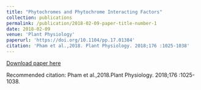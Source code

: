 ```yaml
---
title: "Phytochromes and Phytochrome Interacting Factors"
collection: publications
permalink: /publication/2018-02-09-paper-title-number-1
date: 2018-02-09
venue: 'Plant Physiology'
paperurl: 'https://doi.org/10.1104/pp.17.01384'
citation: 'Pham et al.,2018. Plant Physiology. 2018;176 :1025-1038'
---
```



[Download paper here](https://doi.org/10.1104/pp.17.01384)

Recommended citation: Pham et al.,2018.Plant Physiology. 2018;176 :1025-1038.
